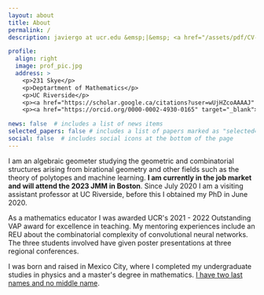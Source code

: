 ```yaml
---
layout: about
title: About
permalink: /
description: javiergo at ucr.edu &emsp;|&emsp; <a href="/assets/pdf/CV-JavierGA.pdf" target="_blank"><b>CV</b></a>  &emsp;|&emsp;  <a href="/assets/pdf/RS-research.pdf" target="_blank"><b>Research Statement</b></a>

profile:
  align: right
  image: prof_pic.jpg
  address: >
    <p>231 Skye</p>
    <p>Deptartment of Mathematics</p>
    <p>UC Riverside</p>	
    <p><a href="https://scholar.google.ca/citations?user=wUjHZcoAAAAJ" target="_blank">Google Scholar</a></p>
    <p><a href="https://orcid.org/0000-0002-4930-0165" target="_blank">ORCiD</a></p>

news: false  # includes a list of news items
selected_papers: false # includes a list of papers marked as "selected={true}"
social: false  # includes social icons at the bottom of the page
---
```


I am an algebraic geometer studying the geometric and combinatorial structures arising from birational geometry and other fields such as the theory of polytopes and machine learning. <b> I am currently in the job market and will attend the 2023 JMM in Boston</b>. Since July 2020 I am a visiting assistant professor at UC Riverside, before this I obtained my PhD in June 2020.

As a mathematics educator I was awarded UCR's 2021 - 2022 Outstanding VAP award for excellence
in teaching. My mentoring experiences include an REU about the combinatorial complexity of convolutional neural networks. The three students involved have given poster presentations at three regional conferences.

I was born and raised in Mexico City, where I completed my undergraduate studies in physics and a master's degree in mathematics. <a href = "https://en.wikipedia.org/wiki/Spanish_naming_customs#Naming_system_in_Spain">I have two last names and no middle name</a>.
